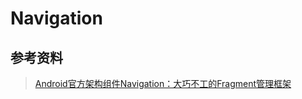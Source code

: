 # Navigation























## 参考资料

>[Android官方架构组件Navigation：大巧不工的Fragment管理框架](https://www.jianshu.com/p/ad040aab0e66)
>
>